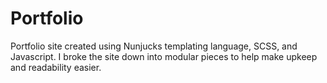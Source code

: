 # Portfolio

Portfolio site created using Nunjucks templating language, SCSS, and Javascript. I broke the site down into modular pieces to help make upkeep and readability easier.
